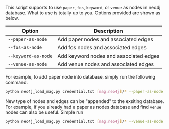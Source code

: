 This script supports to use `paper`, `fos`, `keyword`, or `venue` as nodes in neo4j database. What to use is totally up to you. Options provided are shown as below.

| Option | Description |
| -- | -- |
| `--paper-as-node` | Add paper nodes and associated edges |
| `--fos-as-node` | Add fos nodes and associated edges |
| `--keyword-as-node` | Add keyword nodes and associated edges |
| `--venue-as-node` | Add venue nodes and associated edges  |

For example, to add paper node into database, simply run the following command. 
```bash
python neo4j_load_mag.py credential.txt [mag.neo4j]/* --paper-as-node
```

New type of nodes and edges can be "appended" to the exsiting database. For example, if you already had a paper as nodes database and find `venue` nodes can also be useful. Simple run
```bash
python neo4j_load_mag.py credential.txt [mag.neo4j]/* --venue-as-node
```
